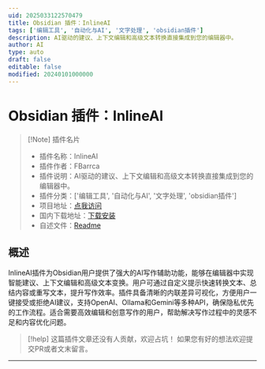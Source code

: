 ```yaml
---
uid: 2025033122570479
title: Obsidian 插件：InlineAI
tags: ['编辑工具', '自动化与AI', '文字处理', 'obsidian插件']
description: AI驱动的建议、上下文编辑和高级文本转换直接集成到您的编辑器中。
author: AI
type: auto
draft: false
editable: false
modified: 20240101000000
---
```


# Obsidian 插件：InlineAI

> [!Note] 插件名片
> - 插件名称：InlineAI
> - 插件作者：FBarrca
> - 插件说明：AI驱动的建议、上下文编辑和高级文本转换直接集成到您的编辑器中。
> - 插件分类：['编辑工具', '自动化与AI', '文字处理', 'obsidian插件']
> - 项目地址：[点我访问](https://github.com/FBarrca/obsidian-inlineAI)
> - 国内下载地址：[下载安装](https://pkmer.cn/products/plugin/pluginMarket/?inlineai)
> - 自述文件：[Readme](https://ghproxy.net/https://raw.githubusercontent.com/FBarrca/obsidian-inlineAI/main/README.md)



## 概述

InlineAI插件为Obsidian用户提供了强大的AI写作辅助功能，能够在编辑器中实现智能建议、上下文编辑和高级文本变换。用户可通过自定义提示快速转换文本、总结内容或重写文本，提升写作效率。插件具备清晰的内联差异可视化，方便用户一键接受或拒绝AI建议，支持OpenAI、Ollama和Gemini等多种API，确保隐私优先的工作流程。适合需要高效编辑和创意写作的用户，帮助解决写作过程中的灵感不足和内容优化问题。


> [!help] 
> 这篇插件文章还没有人贡献，欢迎占坑！
> 如果您有好的想法欢迎提交PR或者文末留言。
> 

---



